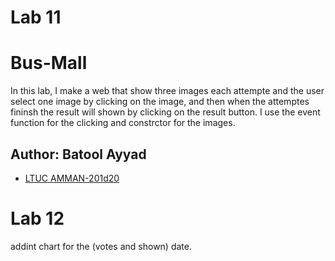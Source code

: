# Lab 11


# Bus-Mall


In this lab, I make a web that show three images each attempte and the user select one image by clicking on the image, and then when the attemptes fininsh the result will shown by clicking on the result button.
I use the event function for the clicking and constrctor for the images.


## Author: Batool Ayyad

* [LTUC AMMAN-201d20](https://github.com/LTUC/amman-201d20)


# Lab 12

addint chart for the (votes and shown) date.